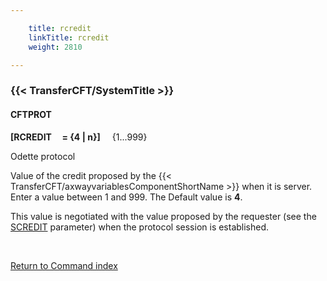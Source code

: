```yaml
---

    title: rcredit
    linkTitle: rcredit
    weight: 2810

---
```

<span id="rcredit"></span>

### {{< TransferCFT/SystemTitle  >}}

#### CFTPROT

**\[RCREDIT     = {4
| n}\] <span style="font-weight: normal;">    {1...999}</span>**

Odette protocol

Value of the credit proposed by the {{< TransferCFT/axwayvariablesComponentShortName  >}} when it is server.
Enter a value between 1 and 999. The Default value is <span style="font-weight: bold;">****4****</span>.

This value is negotiated with the value proposed by the requester (see
the [SCREDIT](../scredit) parameter) when the protocol session
is established.

 

[Return to Command index](../../)
